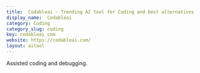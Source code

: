 ```yaml
---
title:  Codableai - Trending AI tool for Coding and best alternatives
display_name:  Codableai
category: Coding
category_slug: coding
key: codableai_com
website: https://codableai.com/
layout: aitool
---
```


Assisted coding and debugging.
